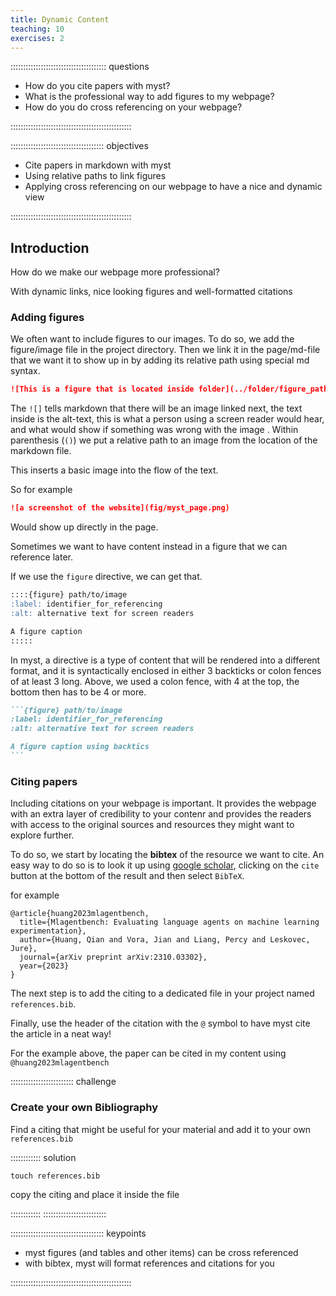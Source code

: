 ```yaml
---
title: Dynamic Content
teaching: 10
exercises: 2
---
```


:::::::::::::::::::::::::::::::::::::: questions 

- How do you cite papers with myst?
- What is the professional way to add figures to my webpage?
- How do you do cross referencing on your webpage?


::::::::::::::::::::::::::::::::::::::::::::::::

::::::::::::::::::::::::::::::::::::: objectives

- Cite papers in markdown with myst
- Using relative paths to link figures 
- Applying cross referencing on our webpage to have a nice and dynamic view

::::::::::::::::::::::::::::::::::::::::::::::::

## Introduction
How do we make our webpage more professional?

With dynamic links, nice looking figures and well-formatted citations


### Adding figures 

We often want to include figures to our images. 
To do so, we add the figure/image file in the project directory. Then we link it in the page/md-file that we want it to show up in by adding its relative path using special md syntax.

```md
![This is a figure that is located inside folder](../folder/figure_path.png){alt=""}
```

The `![]` tells markdown that there will be an image linked next, the text inside is the alt-text, this is what a person using a screen reader would hear, and what would show if something was wrong with the image . Within parenthesis (`()`) we put a relative path to an image from the location of the markdown file. 

This inserts a basic image into the flow of the text.  

So for example

```md
![a screenshot of the website](fig/myst_page.png)
```

Would show up directly in the page.  

Sometimes we want to have content instead in a figure that we can reference later. 

If we use the `figure` directive, we can get that. 

```md
::::{figure} path/to/image
:label: identifier_for_referencing
:alt: alternative text for screen readers

A figure caption
:::::
```

In myst, a directive is a type of content that will be rendered into a different format, and it is syntactically enclosed in either 3 backticks or colon fences of at least 3 long. Above, we used a colon fence, with 4 at the top, the bottom then has to be 4 or more. 

````md
```{figure} path/to/image
:label: identifier_for_referencing
:alt: alternative text for screen readers

A figure caption using backtics 
```
````




### Citing papers
Including citations on your webpage is important. It provides the webpage with an extra layer of credibility to your contenr and provides the readers with access to the original sources and resources they might want to explore further.

To do so, we start by locating the **bibtex** of the resource we want to cite. An easy way to do so is to look it up using [google scholar](https://scholar.google.com/), clicking on the `cite` button at the bottom of the result and then select `BibTeX`.


for example 
```
@article{huang2023mlagentbench,
  title={Mlagentbench: Evaluating language agents on machine learning experimentation},
  author={Huang, Qian and Vora, Jian and Liang, Percy and Leskovec, Jure},
  journal={arXiv preprint arXiv:2310.03302},
  year={2023}
}
```

The next step is to add the citing to a dedicated file in your project named `references.bib`.

Finally, use the header of the citation with the `@` symbol to have myst cite the article in a neat way!

For the example above, the paper can be cited in my content using `@huang2023mlagentbench`

::::::::::::::::::::::::: challenge 
### Create your own Bibliography

Find a citing that might be useful for your material and add it to your own `references.bib`

:::::::::::: solution
```
touch references.bib
```
copy the citing and place it inside the file

::::::::::::
:::::::::::::::::::::::::




::::::::::::::::::::::::::::::::::::: keypoints 

- myst figures (and tables and other items) can be cross referenced
- with bibtex, myst will format references and citations for you

::::::::::::::::::::::::::::::::::::::::::::::::

